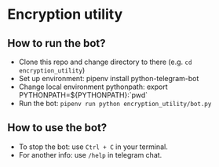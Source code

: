 # Encryption utility

## How to run the bot?
* Clone this repo and change directory to there (e.g. `cd encryption_utility`)
* Set up environment:  pipenv install python-telegram-bot
* Change local environment pythonpath: export PYTHONPATH=${PYTHONPATH}:\`pwd\`
* Run the bot: `pipenv run python encryption_utility/bot.py`

## How to use the bot?
* To stop the bot: use `Ctrl + C` in your terminal.
* For another info: use `/help` in telegram chat.
